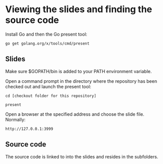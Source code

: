 # Viewing the slides and finding the source code #

Install Go and then the Go present tool:    

    go get golang.org/x/tools/cmd/present
    
## Slides ##

Make sure $GOPATH/bin is added to your PATH environment variable.

Open a command prompt in the directory where the repository has been checked out and launch the present tool:

    cd [checkout folder for this repository]

    present

Open a browser at the specified address and choose the slide file. Normally:

    http://127.0.0.1:3999

## Source code ##

The source code is linked to into the slides and resides in the subfolders.
